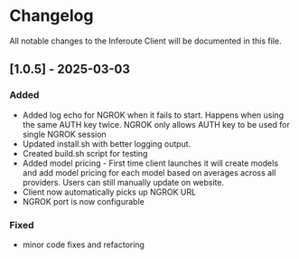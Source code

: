 # Changelog

All notable changes to the Inferoute Client will be documented in this file.


## [1.0.5] - 2025-03-03

### Added

- Added log echo for NGROK when it fails to start. Happens when using the same AUTH key twice. NGROK only allows AUTH key to be used for single NGROK session
- Updated install.sh with better logging output.
- Created build.sh script for testing
- Added model pricing - First time client launches it will create models and add model pricing for each model based on averages across all providers. Users can still manually update on website.
- Client now automatically picks up NGROK URL
- NGROK port is now configurable

### Fixed

- minor code fixes and refactoring
